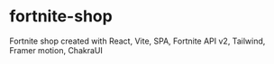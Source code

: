 # fortnite-shop
Fortnite shop created with React, Vite, SPA, Fortnite API v2, Tailwind, Framer motion, ChakraUI
